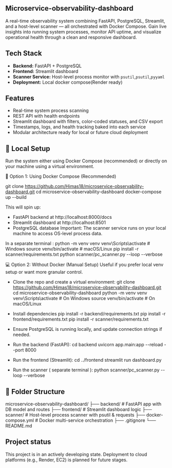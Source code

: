 ## Microservice-observability-dashboard

A real-time observability system combining FastAPI, PostgreSQL, Streamlit, and a host-level scanner — all orchestrated with Docker Compose. Gain live insights into running system processes, monitor API uptime, and visualize operational health through a clean and responsive dashboard.

## Tech Stack

- **Backend:** FastAPI + PostgreSQL
- **Frontend:** Streamlit dashboard
- **Scanner Service:** Host-level process monitor with `psutil`,`psutil`,`pyyaml`
- **Deployment:** Local docker compose(Render ready)

## Features

- Real-time system process scanning
- REST API with health endpoints
- Streamlit dashboard with filters, color-coded statuses, and CSV export
- Timestamps, logs, and health tracking baked into each service
- Modular architecture ready for local or future cloud deployment



## 🧪 Local Setup
Run the system either using Docker Compose (recommended) or directly on your machine using a virtual environment.

🐳 Option 1: Using Docker Compose (Recommended)

git clone https://github.com/Himas18/microservice-observability-dashboard.git
cd microservice-observability-dashboard
docker-compose up --build

This will spin up:
- FastAPI backend at http://localhost:8000/docs
- Streamlit dashboard at http://localhost:8501
- PostgreSQL database
Important: The scanner service runs on your local machine to access OS-level process data.

In a separate terminal :
python -m venv venv
venv\Scripts\activate         # Windows
source venv/bin/activate      # macOS/Linux
pip install -r scanner/requirements.txt
python scanner/pc_scanner.py --loop --verbose

💻 Option 2: Without Docker (Manual Setup)
Useful if you prefer local venv setup or want more granular control.

- Clone the repo and create a virtual environment:
  git clone https://github.com/Himas18/microservice-observability-dashboard.git
  cd microservice-observability-dashboard
  python -m venv venv
  venv\Scripts\activate   # On Windows
  source venv/bin/activate   # On macOS/Linux
  
- Install dependencies
  pip install -r backend/requirements.txt
  pip install -r frontend/requirements.txt
  pip install -r scanner/requirements.txt

- Ensure PostgreSQL is running locally, and update connection strings if needed.
- Run the backend (FastAPI):
  cd backend
  uvicorn app.main:app --reload --port 8000
- Run the frontend (Streamlit):
  cd ../frontend
  streamlit run dashboard.py
- Run the scanner ( separate terminal ):
  python scanner/pc_scanner.py --loop --verbose


## 📂 Folder Structure
microservice-observability-dashboard/
├── backend/            # FastAPI app with DB model and routes
├── frontend/           # Streamlit dashboard logic
├── scanner/            # Host-level process scanner with psutil & requests
├── docker-compose.yml  # Docker multi-service orchestration
├── .gitignore
└── README.md

## Project status 
This project is in an actively developing state. Deployment to cloud platforms (e.g., Render, EC2) is planned for future stages.
